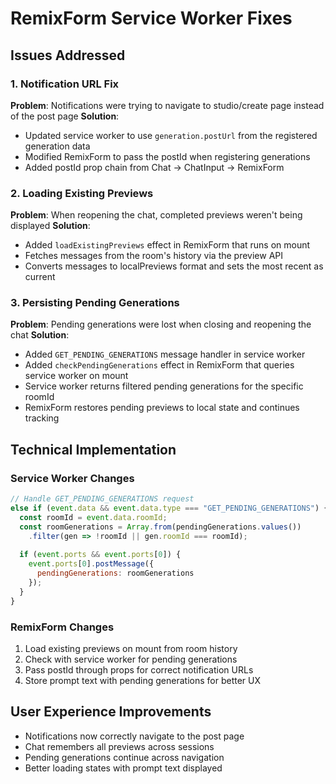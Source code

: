 # RemixForm Service Worker Fixes

## Issues Addressed

### 1. Notification URL Fix
**Problem**: Notifications were trying to navigate to studio/create page instead of the post page
**Solution**: 
- Updated service worker to use `generation.postUrl` from the registered generation data
- Modified RemixForm to pass the postId when registering generations
- Added postId prop chain from Chat → ChatInput → RemixForm

### 2. Loading Existing Previews
**Problem**: When reopening the chat, completed previews weren't being displayed
**Solution**:
- Added `loadExistingPreviews` effect in RemixForm that runs on mount
- Fetches messages from the room's history via the preview API
- Converts messages to localPreviews format and sets the most recent as current

### 3. Persisting Pending Generations
**Problem**: Pending generations were lost when closing and reopening the chat
**Solution**:
- Added `GET_PENDING_GENERATIONS` message handler in service worker
- Added `checkPendingGenerations` effect in RemixForm that queries service worker on mount
- Service worker returns filtered pending generations for the specific roomId
- RemixForm restores pending previews to local state and continues tracking

## Technical Implementation

### Service Worker Changes
```javascript
// Handle GET_PENDING_GENERATIONS request
else if (event.data && event.data.type === "GET_PENDING_GENERATIONS") {
  const roomId = event.data.roomId;
  const roomGenerations = Array.from(pendingGenerations.values())
    .filter(gen => !roomId || gen.roomId === roomId);
  
  if (event.ports && event.ports[0]) {
    event.ports[0].postMessage({
      pendingGenerations: roomGenerations
    });
  }
}
```

### RemixForm Changes
1. Load existing previews on mount from room history
2. Check with service worker for pending generations
3. Pass postId through props for correct notification URLs
4. Store prompt text with pending generations for better UX

## User Experience Improvements
- Notifications now correctly navigate to the post page
- Chat remembers all previews across sessions
- Pending generations continue across navigation
- Better loading states with prompt text displayed 